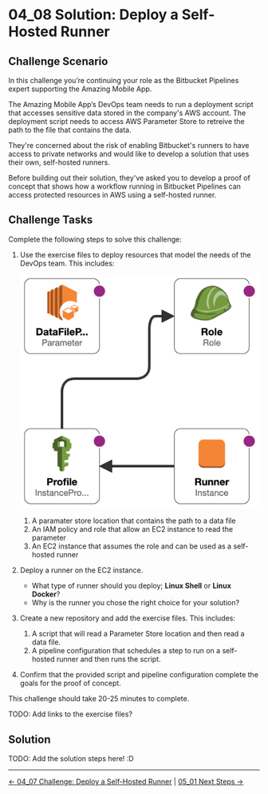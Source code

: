 # 04_08 Solution: Deploy a Self-Hosted Runner

## Challenge Scenario

In this challenge you’re continuing your role as the Bitbucket Pipelines expert supporting the Amazing Mobile App.

The Amazing Mobile App’s DevOps team needs to run a deployment script that accesses sensitive data stored in the company's AWS account.  The deployment script needs to access AWS Parameter Store to retreive the path to the file that contains the data.

They're concerned about the risk of enabling Bitbucket's runners to have access to private networks and would like to develop a solution that uses their own, self-hosted runners.

Before building out their solution, they've asked you to develop a proof of concept that shows how a workflow running in Bitbucket Pipelines can access protected resources in AWS using a self-hosted runner.

## Challenge Tasks

Complete the following steps to solve this challenge:

1. Use the exercise files to deploy resources that model the needs of the DevOps team.  This includes:

    ![AWS Resources](./images/cfn-designer.png)

    1. A paramater store location that contains the path to a data file
    1. An IAM policy and role that allow an EC2 instance to read the parameter
    1. An EC2 instance that assumes the role and can be used as a self-hosted runner

1. Deploy a runner on the EC2 instance.

    - What type of runner should you deploy; **Linux Shell** or **Linux Docker**?
    - Why is the runner you chose the right choice for your solution?

1. Create a new repository and add the exercise files.  This includes:

    1. A script that will read a Parameter Store location and then read a data file.
    1. A pipeline configuration that schedules a step to run on a self-hosted runner and then runs the script.

1. Confirm that the provided script and pipeline configuration complete the goals for the proof of concept.

This challenge should take 20-25 minutes to complete.

TODO: Add links to the exercise files?

## Solution

TODO: Add the solution steps here! :D

<!-- FooterStart -->
---
[← 04_07 Challenge: Deploy a Self-Hosted Runner](../04_07_challenge_deploy_a_self_hosted_runner/README.md) | [05_01 Next Steps →](../../ch5_conclusion/05_01_next_steps/README.md)
<!-- FooterEnd -->
